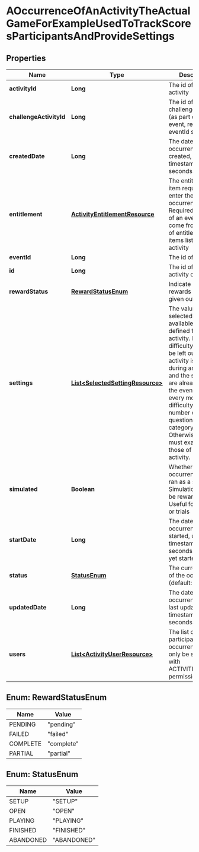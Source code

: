 
# AOccurrenceOfAnActivityTheActualGameForExampleUsedToTrackScoresParticipantsAndProvideSettings

## Properties
Name | Type | Description | Notes
------------ | ------------- | ------------- | -------------
**activityId** | **Long** | The id of the activity | 
**challengeActivityId** | **Long** | The id of the challenge activity (as part of the event, required if eventId set) |  [optional]
**createdDate** | **Long** | The date this occurrence was created, unix timestamp in seconds |  [optional]
**entitlement** | [**ActivityEntitlementResource**](ActivityEntitlementResource.md) | The entitlement item required to enter the occurrence. Required if not part of an event. Must come from the set of entitlement items listed in the activity |  [optional]
**eventId** | **Long** | The id of the event |  [optional]
**id** | **Long** | The id of the activity occurrence |  [optional]
**rewardStatus** | [**RewardStatusEnum**](#RewardStatusEnum) | Indicate if the rewards have been given out already |  [optional]
**settings** | [**List&lt;SelectedSettingResource&gt;**](SelectedSettingResource.md) | The values selected from the available settings defined for the activity. Ex: difficulty: hard. Can be left out if the activity is played during an event and the settings are already set at the event level. Ex: every monday, difficulty: hard, number of questions: 10, category: sport. Otherwise, the set must exactly match those of the activity. |  [optional]
**simulated** | **Boolean** | Whether this occurrence will be ran as a simulation. Simulations will not be rewarded. Useful for bot play or trials |  [optional]
**startDate** | **Long** | The date this occurrence was started, unix timestamp in seconds. null if not yet started |  [optional]
**status** | [**StatusEnum**](#StatusEnum) | The current status of the occurrence (default: OPEN) |  [optional]
**updatedDate** | **Long** | The date this occurrence was last updated, unix timestamp in seconds |  [optional]
**users** | [**List&lt;ActivityUserResource&gt;**](ActivityUserResource.md) | The list of users participating in this occurrence. Can only be set directly with ACTIVITIES_ADMIN permission |  [optional]


<a name="RewardStatusEnum"></a>
## Enum: RewardStatusEnum
Name | Value
---- | -----
PENDING | &quot;pending&quot;
FAILED | &quot;failed&quot;
COMPLETE | &quot;complete&quot;
PARTIAL | &quot;partial&quot;


<a name="StatusEnum"></a>
## Enum: StatusEnum
Name | Value
---- | -----
SETUP | &quot;SETUP&quot;
OPEN | &quot;OPEN&quot;
PLAYING | &quot;PLAYING&quot;
FINISHED | &quot;FINISHED&quot;
ABANDONED | &quot;ABANDONED&quot;




